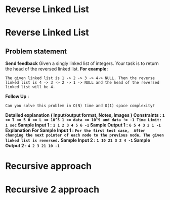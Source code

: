 # Reverse Linked List

# Reverse Linked List
## **Problem statement**
**Send feedback**
Given a singly linked list of integers. Your task is to return the head of the reversed linked list.
**For example:**
```
The given linked list is 1 -> 2 -> 3 -> 4-> NULL. Then the reverse linked list is 4 -> 3 -> 2 -> 1 -> NULL and the head of the reversed linked list will be 4.
```
**Follow Up :**
```
Can you solve this problem in O(N) time and O(1) space complexity?
```
**Detailed explanation**
**( Input/output format, Notes, Images )**
**Constraints :**
**`1 <= T <= 5
0 <= L <= 10^5
1 <= data <= 10^9 and data != -1
Time Limit: 1 sec`**
**Sample Input 1 :**
**`1
1 2 3 4 5 6 -1`
Sample Output 1 :**
**`6 5 4 3 2 1 -1`
Explanation For Sample Input 1 :**
**`For the first test case,  After changing the next pointer of each node to the previous node, The given linked list is reversed.`
Sample Input 2 :**
**`1
10 21 3 2 4 -1`
Sample Output 2 :**
**`4 2 3 21 10 -1`**
# Recursive approach
# Recursive 2 approach